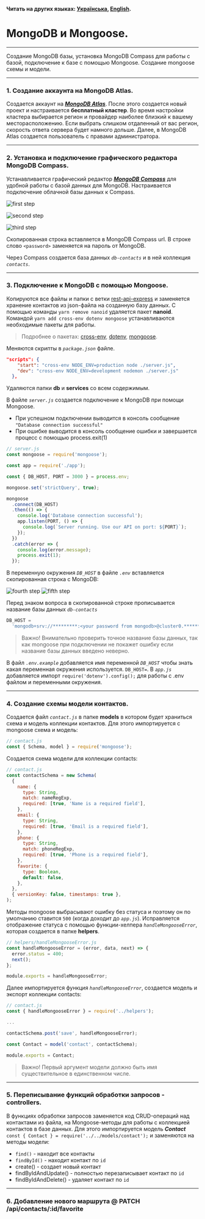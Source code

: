 **Читать на других языках: [Українська](./docs/README.ua.md),
[English](./docs/README.en.md).**

# MongoDB и Mongoose.

---

Создание MongoDB базы, установка MongoDB Compass для работы с базой, подключение
к базе с помощью Mongoose. Создание mongoose схемы и модели.

---

### 1. Создание аккаунта на MongoDB Atlas.

Создается аккаунт на **_[MongoDB Atlas](https://www.mongodb.com/)_**. После
этого создается новый проект и настраивается **бесплатный кластер**. Во время
настройки кластера выбирается регион и провайдер наиболее близкий к вашему
месторасположению. Если выбрать слишком отдаленный от вас регион, скорость
ответа сервера будет намного дольше. Далее, в MongoDB Atlas создается
пользователь с правами администратора.

---

### 2. Установка и подключение графического редактора MongoDB Compass.

Устанавливается графический редактор
**_[MongoDB Compass](https://www.mongodb.com/products/tools/compass)_** для
удобной работы с базой данных для MongoDB. Настраивается подключение облачной
базы данных к Compass.

![first step](./docs/images/1_step.jpg)

![second step](./docs/images/2_step.jpg)

![third step](./docs/images/3_step.jpg)

Скопированная строка вставляется в MongoDB Compass url. В строке слово
`<password>` заменяется на пароль от MongoDB.

Через Compass создается база данных _`db-contacts`_ и в ней коллекция
_`contacts`_.

---

### 3. Подключение к MongoDB с помощью Mongoose.

Копируются все файлы и папки с ветки
[rest-api-express](https://github.com/YevhenChementsov/node-full-course/tree/rest-api-express)
и заменяется хранение контактов из json-файла на созданную базу данных. С
помощью команды `yarn remove nanoid` удаляется пакет **nanoid**. Командой
`yarn add cross-env dotenv mongoose` устанавливаются необходимые пакеты для
работы.

> Подробнее о пакетах: [cross-env](https://www.npmjs.com/package/cross-env),
> [dotenv](https://www.npmjs.com/package/dotenv),
> [mongoose](https://www.npmjs.com/package/mongoose).

Меняются скрипты в _`package.json`_ файле.

```json
"scripts": {
    "start": "cross-env NODE_ENV=production node ./server.js",
    "dev": "cross-env NODE_ENV=development nodemon ./server.js"
  },
```

Удаляются папки **db** и **services** со всем содержимым.

В файле _`server.js`_ создается подключение к MongoDB при помощи Mongoose.

- При успешном подключении выводится в консоль сообщение
  `"Database connection successful"`
- При ошибке выводится в консоль сообщение ошибки и завершается процесс с
  помощью process.exit(1)

```js
// server.js
const mongoose = require('mongoose');

const app = require('./app');

const { DB_HOST, PORT = 3000 } = process.env;

mongoose.set('strictQuery', true);

mongoose
  .connect(DB_HOST)
  .then(() => {
    console.log('Database connection successful');
    app.listen(PORT, () => {
      console.log(`Server running. Use our API on port: ${PORT}`);
    });
  })
  .catch(error => {
    console.log(error.message);
    process.exit(1);
  });
```

В переменную окружения _`DB_HOST`_ в файле _`.env`_ вставляется скопированная
строка с MongoDB:

![fourth step](./docs/images/4_step.jpg) ![fifth step](./docs/images/5_step.jpg)

Перед знаком вопроса в скопированной строке прописывается название базы данных
_`db-contacts`_

```js
DB_HOST =
  'mongodb+srv://*********:<your password from mongodb>@cluster0.*******.mongodb.net/db-contacts?retryWrites=true&w=majority&appName=Cluster0';
```

> Важно! Внимательно проверить точное название базы данных, так как mongoose при
> подключении не покажет ошибку если название базы данных введено неверно.

В файл _`.env.example`_ добавляется имя переменной _`DB_HOST`_ чтобы знать какая
переменная окружения используется. `DB_HOST=`. В _`app.js`_ добавляется импорт
`require('dotenv').config();` для работы с .env файлом и переменными окружения.

---

### 4. Создание схемы модели контактов.

Создается файл _`contact.js`_ в папке **models** в котором будет храниться схема
и модель коллекции контактов. Для этого импортируется с mongoose схема и модель:

```js
// contact.js
const { Schema, model } = require('mongoose');
```

Создается схема модели для коллекции contacts:

```js
// contact.js
const contactSchema = new Schema(
  {
    name: {
      type: String,
      match: nameRegExp,
      required: [true, 'Name is a required field'],
    },
    email: {
      type: String,
      required: [true, 'Email is a required field'],
    },
    phone: {
      type: String,
      match: phoneRegExp,
      required: [true, 'Phone is a required field'],
    },
    favorite: {
      type: Boolean,
      default: false,
    },
  },
  { versionKey: false, timestamps: true },
);
```

Методы mongoose выбрасывают ошибку без статуса и поэтому он по умолчанию
ставится `500` (когда доходит до _`app.js`_). Исправляется отображение статуса с
помощью функции-хелпера _`handleMongooseError`_, которая создается в папке
**helpers**.

```js
// helpers/handleMongooseError.js
const handleMongooseError = (error, data, next) => {
  error.status = 400;
  next();
};

module.exports = handleMongooseError;
```

Далее импортируется функция _`handleMongooseError`_, создается модель и экспорт
коллекции contacts:

```js
// contact.js
const { handleMongooseError } = require('../helpers');

...

contactSchema.post('save', handleMongooseError);

const Contact = model('contact', contactSchema);

module.exports = Contact;
```

> Важно! Первый аргумент модели должно быть имя существительное в единственном
> числе.

---

### 5. Переписывание функций обработки запросов - controllers.

В функциях обработки запросов заменяется код CRUD-операций над контактами из
файла, на Mongoose-методы для работы с коллекцией контактов в базе данных. Для
этого импортируется модель **_Contact_**
`const { Contact } = require('../../models/contact');` и заменяются на методы
модели:

- `find()` - находит все контакты
- `findById()` - находит контакт по `id`
- create() - создает новый контакт
- findByIdAndUpdate() - полностью перезаписывает контакт по `id`
- findByIdAndDelete() - удаляет контакт по `id`

---

### 6. Добавление нового маршрута @ PATCH /api/contacts/:id/favorite
